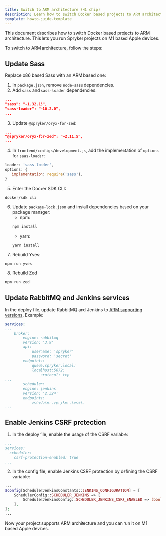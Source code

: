 ```yaml
---
title: Switch to ARM architecture (M1 chip)
description: Learn how to switch Docker based projects to ARM architecture.
template: howto-guide-template
---
```


This document describes how to switch Docker based projects to ARM architecture. This lets you run Spryker projects on M1 based Apple devices.

To switch to ARM architecture, follow the steps:

## Update Sass

Replace x86 based Sass with an ARM based one:

1. In `package.json`, remove `node-sass` dependencies.
2. Add `sass` and `sass-loader` dependencies.

```json
...
"sass": "~1.32.13",
"sass-loader": "~10.2.0",
...
```

3. Update `@spryker/oryx-for-zed`:

```json
...
"@spryker/oryx-for-zed": "~2.11.5",
...
```

4. In `frontend/configs/development.js`, add the implementation of `options` for `saas-loader`:
```js
loader: 'sass-loader',
options: {
   implementation: require('sass'),
}
```

5. Enter the Docker SDK CLI:

```bash
docker/sdk cli
```

6. Update `package-lock.json` and install dependencies based on your package manager:
    * npm:
    ```bash
    npm install
    ```
    * yarn:
    ```bash
    yarn install
    ```
7. Rebuild Yves:

```bash
npm run yves
```

8. Rebuild Zed

```bash
npm run zed
```


## Update RabbitMQ and Jenkins services

In the deploy file, update RabbitMQ and Jenkins to [ARM supporting versions](https://github.com/spryker/docker-sdk#supported-services). Example:

```yaml
services:
...
    broker:
        engine: rabbitmq
        version: '3.9'
        api:
            username: 'spryker'
            password: 'secret'
        endpoints:
            queue.spryker.local:
            localhost:5672:
                protocol: tcp
...
        scheduler:
        engine: jenkins
        version: '2.324'
        endpoints:
            scheduler.spryker.local:
...
```


## Enable Jenkins CSRF protection


1. In the deploy file, enable the usage of the CSRF variable:

```yaml
...
services:
  scheduler:
    csrf-protection-enabled: true
...
```    

2. In the config file, enable Jenkins CSRF protection by defining the CSRF variable:

```php
...
$config[SchedulerJenkinsConstants::JENKINS_CONFIGURATION] = [
    SchedulerConfig::SCHEDULER_JENKINS => [
        SchedulerJenkinsConfig::SCHEDULER_JENKINS_CSRF_ENABLED => (bool)getenv('SPRYKER_JENKINS_CSRF_PROTECTION_ENABLED'),
    ],
];
...
```




Now your project supports ARM architecture and you can run it on M1 based Apple devices.
